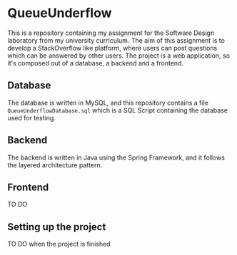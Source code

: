 # QueueUnderflow
This is a repository containing my assignment for the Software Design laboratory from my university curriculum. The aim of this assignment is to develop a StackOverflow like platform, where users can post questions which can be answered by other users. The project is a web application, so it's composed out of a database, a backend and a frontend.

## Database
The database is written in MySQL, and this repository contains a file ```QueueUnderflowDatabase.sql``` which is a SQL Script containing the database used for testing.

## Backend
The backend is written in Java using the Spring Framework, and it follows the layered architecture pattern.

## Frontend
TO DO

## Setting up the project
TO DO when the project is finished
